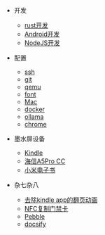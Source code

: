 * <i class="fab fa-dev fa-fw"></i> 开发
  * [<i class="fab fa-rust fa-fw"></i> rust开发](rust_dev.md)
  * [<i class="fas fa-mobile fa-fw"></i> Android开发](android_dev.md)
  * [<i class="fab fa-node-js fa-fw"></i> NodeJS开发](node_dev.md)

* <i class="fas fa-gear fa-fw"></i> 配置
  * [<i class="fab fa-expeditedssl fa-fw" ></i> ssh](ssh.md)
  * [<i class="fab fa-github fa-fw"></i> git](git.md)
  * [<i class="fas fa-desktop fa-fw"></i> qemu](qemu.md)
  * [<i class="fas fa-font fa-fw"></i> font](font.md)
  * [<i class="fab fa-apple fa-fw"></i> Mac](mac.md)
  * [<i class="fab fa-docker fa-fw"></i> docker](docker.md)
  * [<i class="fas fa-microchip fa-fw"></i> ollama](ollama.md)
  * [<i class="fab fa-chrome fa-fw"></i> chrome](chrome.md)

* <i class="fas fa-book fa-fw"></i> 墨水屏设备
  * [Kindle](kindle.md)
  * [海信A5Pro CC](a5pro.md)
  * [小米电子书](mireader.md)

* <i class="fas fa-file-lines fa-fw"></i> 杂七杂八
  * [去除kindle app的翻页动画](remove_weread_animation.md)
  * [NFC复制门禁卡](nfc.md)
  * [Pebble](pebble.md)
  * [docsify](docsify.md)
